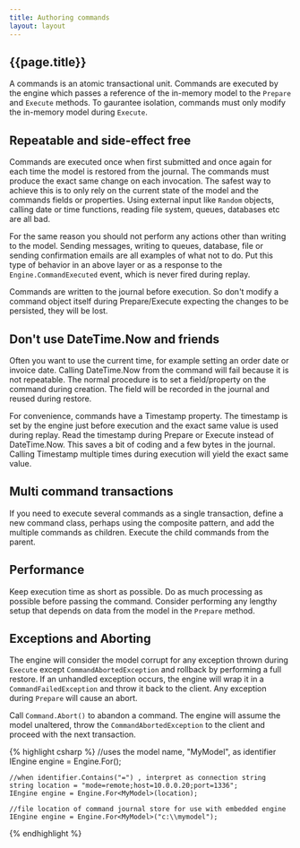 ```yaml
---
title: Authoring commands
layout: layout
---
```

## {{page.title}}

A commands is an atomic transactional unit. Commands are executed by the engine which passes a reference of the
in-memory model to the `Prepare` and `Execute` methods. To gaurantee isolation, commands must only modify the
in-memory model during `Execute`.

## Repeatable and side-effect free
Commands are executed once when first submitted and once again for each time the model is restored from the journal.
The commands must produce the exact same change on each invocation. The safest way to achieve this is to only rely
on the current state of the model and the commands fields or properties. Using external input like `Random` objects,
calling date or time functions, reading file system, queues, databases etc are all bad.

For the same reason you should not perform any actions other than writing to the model. Sending messages, writing to queues,
database, file or sending confirmation emails are all examples of what not to do. Put this type of behavior in an above
layer or as a response to the `Engine.CommandExecuted` event, which is never fired during replay.

Commands are written to the journal before execution. So don't modify a command object itself during Prepare/Execute expecting
the changes to be persisted, they will be lost.

## Don't use DateTime.Now and friends
Often you want to use the current time, for example setting an order date or invoice date. 
Calling DateTime.Now from the command will fail because it is not repeatable. The normal procedure is to set a field/property on
the command during creation. The field will be recorded in the journal and reused during restore.

For convenience, commands have a Timestamp property. The timestamp is set by the engine just before execution
and the exact same value is used during replay. Read the timestamp during Prepare or Execute instead of DateTime.Now. 
This saves a bit of coding and a few bytes in the journal. Calling Timestamp multiple times during execution will yield
the exact same value.


## Multi command transactions
If you need to execute several commands as a single transaction, define a new command class,
perhaps using the composite pattern, and add the multiple commands as children. Execute the child commands from the parent.


## Performance
Keep execution time as short as possible. Do as much processing as possible before passing the command.
Consider performing any lengthy setup that depends on data from the model in the `Prepare` method.

## Exceptions and Aborting
The engine will consider the model corrupt for any exception thrown during `Execute` except `CommandAbortedException`
and rollback by performing a full restore. If an unhandled exception occurs, the engine will wrap it in a `CommandFailedException`
and throw it back to the client. Any exception during `Prepare` will cause an abort.

Call `Command.Abort()` to abandon a command. The engine will assume the model unaltered, throw the `CommandAbortedException` to the
client and proceed with the next transaction.



{% highlight csharp %}
    //uses the model name, "MyModel", as identifier
    IEngine engine = Engine.For<MyModel>();

    //when identifier.Contains("=") , interpret as connection string
    string location = "mode=remote;host=10.0.0.20;port=1336";
    IEngine engine = Engine.For<MyModel>(location);

    //file location of command journal store for use with embedded engine
    IEngine engine = Engine.For<MyModel>("c:\\mymodel");
{% endhighlight %}
